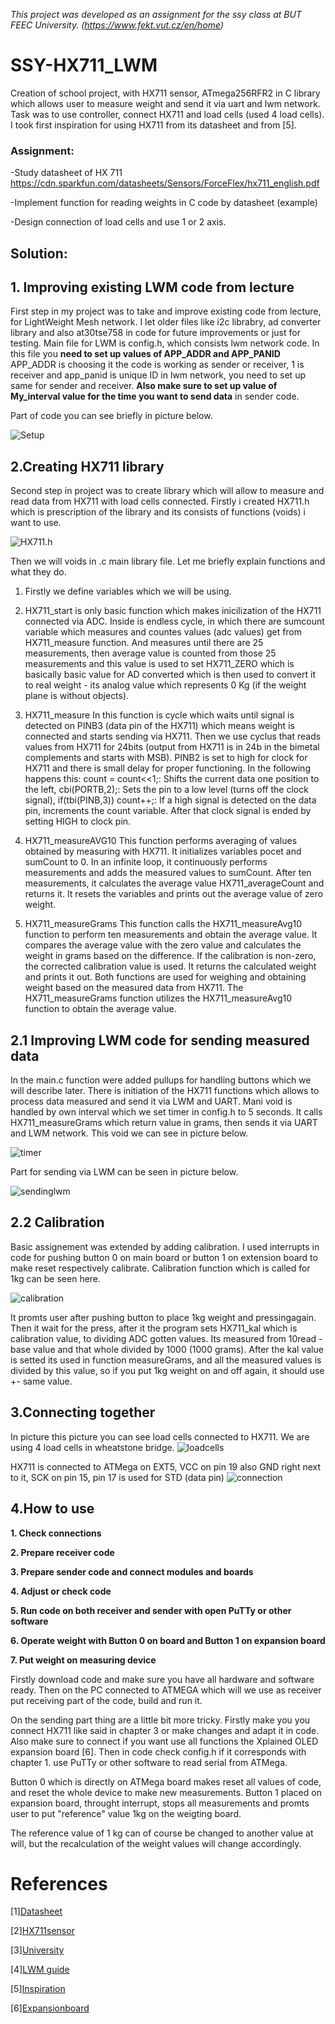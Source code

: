 *This project was developed as an assignment for the ssy class at BUT FEEC University. (https://www.fekt.vut.cz/en/home)*

# SSY-HX711_LWM

Creation of school project, with HX711 sensor, ATmega256RFR2 in C library which allows user to measure weight and send it via uart and lwm network. Task was to use controller, connect HX711 and load cells (used 4 load cells). I took first inspiration for using HX711 from its datasheet and from [5].

### Assignment:

-Study datasheet of HX 711 https://cdn.sparkfun.com/datasheets/Sensors/ForceFlex/hx711_english.pdf

-Implement function for reading weights in C code by datasheet (example)

-Design connection of load cells and use 1 or 2 axis. 

## Solution:

## 1. Improving existing LWM code from lecture
First step in my project was to take and improve existing code from lecture, for LightWeight Mesh network. I let older files like i2c librabry, ad converter library and also at30tse758 in code for future improvements or just for testing. Main file for LWM is config.h, which consists lwm network code. In this file you **need to set up values of APP_ADDR and APP_PANID** APP_ADDR is choosing it the code is working as sender or receiver, 1 is receiver and app_panid is unique ID in lwm network, you need to set up same for sender and receiver. **Also make sure to set up value of My_interval value for the time you want to send data** in sender code. 

Part of code you can see briefly in picture below.

![](Images/1.png "Setup")

## 2.Creating HX711 library
Second step in project was to create library which will allow to measure and read data from HX711 with load cells connected. Firstly i created HX711.h which is prescription of the library and its consists of functions (voids) i want to use. 

![](Images/2.png "HX711.h")

Then we will voids in .c main library file. Let me briefly explain functions and what they do. 
1. Firstly we define variables which we will be using. 

2. HX711_start 
is only basic function which makes inicilization of the HX711 connected via ADC. Inside is endless cycle, in which there are sumcount variable which measures and countes values (adc values) get from HX711_measure function. And measures until there are 25 measurements, then average value is counted from those 25 measurements and this value is used to set HX711_ZERO which is basically basic value for AD converted which is then used to convert it to real weight - its analog value which represents 0 Kg (if the weight plane is without objects). 

3. HX711_measure
In this function is cycle which waits until signal is detected on PINB3 (data pin of the HX711) which means weight is connected and starts sending via HX711. Then we use cyclus that reads values from HX711 for 24bits (output from HX711 is in 24b in the bimetal complements and starts with MSB). PINB2 is set to high for clock for HX711 and there is small delay for proper functioning. In the following happens this: count = count<<1;: Shifts the current data one position to the left, cbi(PORTB,2);: Sets the pin to a low level (turns off the clock signal), if(tbi(PINB,3)) count++;: If a high signal is detected on the data pin, increments the count variable. After that clock signal is ended by setting HIGH to clock pin. 

4. HX711_measureAVG10
This function performs averaging of values obtained by measuring with HX711.
It initializes variables pocet and sumCount to 0.
In an infinite loop, it continuously performs measurements and adds the measured values to sumCount.
After ten measurements, it calculates the average value HX711_averageCount and returns it.
It resets the variables and prints out the average value of zero weight.

5. HX711_measureGrams
This function calls the HX711_measureAvg10 function to perform ten measurements and obtain the average value.
It compares the average value with the zero value and calculates the weight in grams based on the difference.
If the calibration is non-zero, the corrected calibration value is used.
It returns the calculated weight and prints it out.
Both functions are used for weighing and obtaining weight based on the measured data from HX711. The HX711_measureGrams function utilizes the HX711_measureAvg10 function to obtain the average value.

## 2.1 Improving LWM code for sending measured data
In the main.c function were added pullups for handling buttons which we will describe later. There is initiation of the HX711 functions which allows to process data measured and send it via LWM and UART. Mani void is handled by own interval which we set timer in config.h to 5 seconds. It calls HX711_measureGrams which return value in grams, then sends it via UART and LWM network. This void we can see in picture below.

![](Images/5.png "timer")

Part for sending via LWM can be seen in picture below.

![](Images/6.png "sendinglwm")


## 2.2 Calibration
Basic assignement was extended by adding calibration. I used interrupts in code for pushing button 0 on main board or button 1 on extension board to make reset respectively calibrate. Calibration function which is called for 1kg can be seen here. 

![](Images/7.png "calibration")

It promts user after pushing button to place 1kg weight and pressingagain. Then it wait for the press, after it the program sets HX711_kal which is calibration value, to dividing ADC gotten values. Its measured from 10read - base value and that whole divided by 1000 (1000 grams). After the kal value is setted its used in function measureGrams, and all the measured values is divided by this value, so if you put 1kg weight on and off again, it should use +- same value.

## 3.Connecting together
In picture this picture you can see load cells connected to HX711. We are using 4 load cells in wheatstone bridge. 
![](Images/3.jpg "loadcells")

HX711 is connected to ATMega on EXT5, VCC on pin 19 also GND right next to it, SCK on pin 15, pin 17 is used for STD (data pin)
![](Images/4.jpg "connection")

## 4.How to use

**1. Check connections**

**2. Prepare receiver code**

**3. Prepare sender code and connect modules and boards**

**4. Adjust or check code**

**5. Run code on both receiver and sender with open PuTTy or other software**

**6. Operate weight with Button 0 on board and Button 1 on expansion board**

**7. Put weight on measuring device**

Firstly download code and make sure you have all hardware and software ready. Then on the PC connected to ATMEGA which will we use as receiver put receiving part of the code, build and run it. 

On the sending part thing are a little bit more tricky. Firstly make you you connect HX711 like said in chapter 3 or make changes and adapt it in code. Also make sure to connect if you want use all functions the Xplained OLED expansion board [6]. Then in code check config.h if it corresponds with chapter 1. use PuTTy or other software to read serial from ATMega. 

Button 0 which is directly on ATMega board makes reset all values of code, and reset the whole device to make new measurements.
Button 1 placed on expansion board, throught interrupt, stops all measurements and promts user to put "reference" value 1kg on the weigting board. 

The reference value of 1 kg can of course be changed to another value at will, but the recalculation of the weight values ​​will change accordingly.

# References
[1][Datasheet](https://ww1.microchip.com/downloads/en/DeviceDoc/Atmel-8393-MCU_Wireless-ATmega256RFR2-ATmega128RFR2-ATmega64RFR2_Datasheet.pdf)

[2][HX711sensor](https://cdn.sparkfun.com/datasheets/Sensors/ForceFlex/hx711_english.pdf)

[3][University](https://www.fekt.vut.cz/en/home)

[4][LWM guide](https://ww1.microchip.com/downloads/en/Appnotes/Atmel-42028-Lightweight-Mesh-Developer-Guide_Application-Note_AVR2130.pdf)

[5][Inspiration](https://github.com/bogde/HX711)

[6][Expansionboard](https://ww1.microchip.com/downloads/en/DeviceDoc/Atmel-42077-OLED1-Xplained-Pro_User-Guide.pdf)